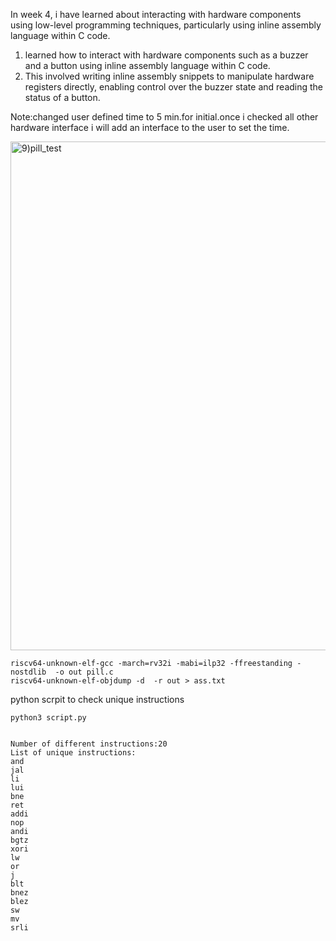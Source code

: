 In week 4, i have  learned about interacting with hardware components using low-level programming techniques, particularly using inline assembly language within C code. 
1. learned how to interact with hardware components such as a buzzer and a button using inline assembly language within C code.
2. This involved writing inline assembly snippets to manipulate hardware registers directly, enabling control over the buzzer state and reading the status of a button.


Note:changed user defined time to 5 min.for initial.once i checked all other hardware interface i will add an interface to the user to set the time.

<img width="814" alt="9)pill_test" src="https://github.com/navi2311/risc-v-HDP/assets/134842758/7e74625d-ff65-4036-82c3-c4651da9397a">

```
riscv64-unknown-elf-gcc -march=rv32i -mabi=ilp32 -ffreestanding -nostdlib  -o out pill.c
riscv64-unknown-elf-objdump -d  -r out > ass.txt
```
python scrpit to check unique instructions
```
python3 script.py
```
```

Number of different instructions:20
List of unique instructions:
and
jal
li
lui
bne
ret
addi
nop
andi
bgtz
xori
lw
or
j
blt
bnez
blez
sw
mv
srli


```
